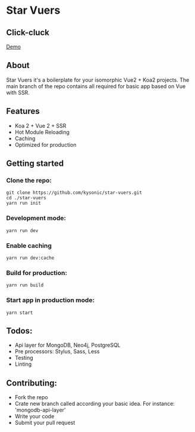 # Star Vuers

## Click-cluck 

[Demo](https://kysonic.github.io/star-vuers/)

## About

Star Vuers it's a boilerplate for your isomorphic
Vue2 + Koa2 projects. The main branch of the repo contains all required for basic app based on Vue with SSR.

## Features

- Koa 2 + Vue 2 + SSR
- Hot Module Reloading
- Caching
- Optimized for production

## Getting started

### Clone the repo: 

    git clone https://github.com/kysonic/star-vuers.git
    cd ./star-vuers
    yarn run init
    
### Development mode:

    yarn run dev 
    
### Enable caching 
    
    yarn run dev:cache
    
### Build for production: 
    
    yarn run build 
    
### Start app in production mode:
    
    yarn start 
    
## Todos:  
  
- Api layer for MongoDB, Neo4j, PostgreSQL
- Pre processors: Stylus, Sass, Less
- Testing
- Linting

## Contributing:

- Fork the repo
- Crate new branch called according your basic idea. For instance: 'mongodb-api-layer'
- Write your code
- Submit your pull request

